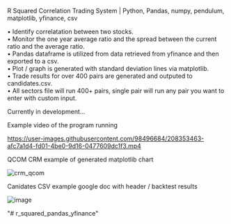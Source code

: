 R Squared Correlation Trading System | Python, Pandas, numpy, pendulum, matplotlib, yfinance, csv

• Identify correlatation between two stocks.  
• Monitor the one year average ratio and the spread between the current ratio and the average ratio.  
• Pandas dataframe is utilized from data retrieved from yfinance and then exported to a csv.  
• Plot / graph is generated with standard deviation lines via matplotlib.  
• Trade results for over 400 pairs are generated and outputed to candidates.csv.  
• All sectors file will run 400+ pairs, single pair will run any pair you want to enter with custom input.  

Currently in development...  

Example video of the program running  

https://user-images.githubusercontent.com/98496684/208353463-afc7a1d4-fd01-4be0-9d16-0477609dc1f3.mp4

QCOM CRM example of generated matplotlib chart  

![crm_qcom](https://user-images.githubusercontent.com/98496684/208354800-ea45ed6f-2823-4cad-8f47-ef5f9c007816.png)

Canidates CSV example google doc with header / backtest results  

![image](https://user-images.githubusercontent.com/98496684/219765720-12cc4e4c-cbae-4759-9d8b-74e3d1da3ff4.png)

"# r_squared_pandas_yfinance" 
